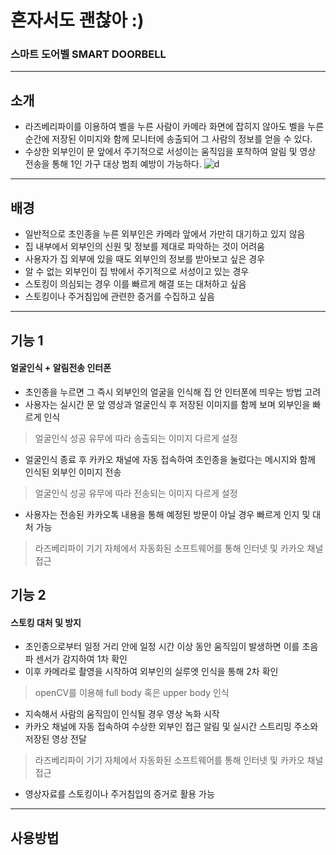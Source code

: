 # 혼자서도 괜찮아 :)
### 스마트 도어벨  SMART DOORBELL
___________
## 소개
* 라즈베리파이를 이용하여 벨을 누른 사람이 카메라 화면에 잡히지 않아도 벨을 누른 순간에 저장된 이미지와 함께 모니터에 송출되어 그 사람의 정보를 얻을 수 있다.
* 수상한 외부인이 문 앞에서 주기적으로 서성이는 움직임을 포착하여 알림 및 영상 전송을 통해 1인 가구 대상 범죄 예방이 가능하다. 
![d](https://user-images.githubusercontent.com/86276347/129433629-16825c3c-330d-4261-b961-e45c5d807a9b.png)
_____________
## 배경
* 일반적으로 초인종을 누른 외부인은 카메라 앞에서 가만히 대기하고 있지 않음
* 집 내부에서 외부인의 신원 및 정보를 제대로 파악하는 것이 어려움
* 사용자가 집 외부에 있을 때도 외부인의 정보를 받아보고 싶은 경우
* 알 수 없는 외부인이 집 밖에서 주기적으로 서성이고 있는 경우 
* 스토킹이 의심되는 경우 이를 빠르게 해결 또는 대처하고 싶음
* 스토킹이나 주거침입에 관련한 증거를 수집하고 싶음
____________________
## 기능 1 
####  얼굴인식 + 알림전송 인터폰
* 초인종을 누르면 그 즉시 외부인의 얼굴을 인식해 집 안 인터폰에 띄우는 방법 고려
* 사용자는 실시간 문 앞 영상과 얼굴인식 후 저장된 이미지를 함께 보며 외부인을 빠르게 인식
>얼굴인식 성공 유무에 따라 송출되는 이미지 다르게 설정
* 얼굴인식 종료 후 카카오 채널에 자동 접속하여 초인종을 눌렀다는 메시지와 함께 인식된 외부인 이미지 전송
>얼굴인식 성공 유무에 따라 전송되는 이미지 다르게 설정
* 사용자는 전송된 카카오톡 내용을 통해 예정된 방문이 아닐 경우 빠르게 인지 및 대처 가능 
>라즈베리파이 기기 자체에서 자동화된 소프트웨어를 통해 인터넷 및 카카오 채널 접근
## 기능 2
####  스토킹 대처 및 방지
* 초인종으로부터 일정 거리 안에 일정 시간 이상 동안 움직임이 발생하면 이를 초음파 센서가 감지하여 1차 확인
* 이후 카메라로 촬영을 시작하여 외부인의 실루엣 인식을 통해 2차 확인
>openCV를 이용해 full body 혹은 upper body 인식 
* 지속해서 사람의 움직임이 인식될 경우 영상 녹화 시작
* 카카오 채널에 자동 접속하여 수상한 외부인 접근 알림 및 실시간 스트리밍 주소와 저장된 영상 전달  
>라즈베리파이 기기 자체에서 자동화된 소프트웨어를 통해 인터넷 및 카카오 채널 접근
* 영상자료를 스토킹이나 주거침입의 증거로 활용 가능
__________
## 사용방법

